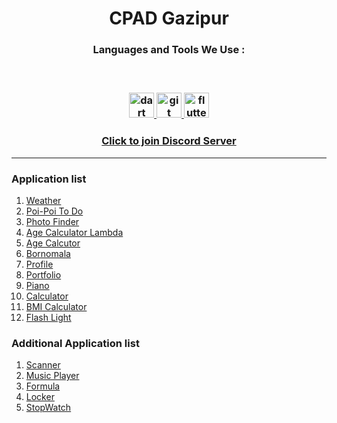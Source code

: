 <h1 align="center">
  CPAD Gazipur
</h1>

  
<h3 align="center">Languages and Tools We Use :<h3>

<br>
  
<p align="center"> 
  <a href="https://dart.dev" target="_blank" rel="noreferrer"> 
    <img src="https://www.vectorlogo.zone/logos/dartlang/dartlang-icon.svg" alt="dart" width="40" height="40"/> 
  </a> 
    <a href="https://git-scm.com/" target="_blank" rel="noreferrer">
    <img src="https://www.vectorlogo.zone/logos/git-scm/git-scm-icon.svg" alt="git" width="40" height="40"/>
  </a>
  <a href="https://flutter.dev" target="_blank" rel="noreferrer"> 
    <img src="https://www.vectorlogo.zone/logos/flutterio/flutterio-icon.svg" alt="flutter" width="40" height="40"/> 
  </a> 
</p>


<h3 align="center">
  <a href="https://discord.gg/KBmDrwJKRq" target="_blank">Click to join Discord Server</a>
</h3>
  
<hr>
  
<h3> Application list </h3>

<ol>
  <li>
    <a href="https://github.com/CPAD-Gazipur/Weather" target="_blank">Weather</a>
  </li>
    <li>
    <a href="https://github.com/CPAD-Gazipur/Poi-Poi-ToDo" target="_blank">Poi-Poi To Do</a>
  </li>
  <li>
    <a href="https://github.com/CPAD-Gazipur/Photo-Finder" target="_blank">Photo Finder</a>
  </li>
    <li>
    <a href="https://github.com/CPAD-Gazipur/Age-Calculator-Lambda" target="_blank">Age Calculator Lambda</a>
  </li>
  <li>
    <a href="https://github.com/CPAD-Gazipur/Age-Calculator" target="_blank">Age Calcutor</a>
  </li>
    <li>
    <a href="https://github.com/CPAD-Gazipur/Bornomala" target="_blank">Bornomala</a>
  </li>
  <li>
    <a href="https://github.com/CPAD-Gazipur/Profile" target="_blank">Profile</a>
  </li>
    <li>
    <a href="https://github.com/CPAD-Gazipur/Portfolio" target="_blank">Portfolio</a>
  </li>
  <li>
    <a href="https://github.com/CPAD-Gazipur/Piano" target="_blank">Piano</a>
  </li>
  <li>
    <a href="https://github.com/CPAD-Gazipur/Calculator" target="_blank">Calculator</a>
  </li>
    <li>
    <a href="https://github.com/CPAD-Gazipur/bmi_calculator_flutter" target="_blank">BMI Calculator</a>
  </li>
    <li>
    <a href="https://github.com/CPAD-Gazipur/Flash-Light" target="_blank">Flash Light</a>
  </li>
</ol>
  
  
<h3>Additional Application list </h3>

<ol>
  <li>
    <a href="https://github.com/CPAD-Gazipur/Scanner" target="_blank">Scanner</a>
  </li>
  <li>
    <a href="https://github.com/CPAD-Gazipur/Music-Player" target="_blank">Music Player</a>
  </li>
  <li>
    <a href="https://github.com/CPAD-Gazipur/Formula" target="_blank">Formula</a>
  </li>
  </li>
  <li>
    <a href="https://github.com/CPAD-Gazipur/Locker" target="_blank">Locker</a>
  </li>
  <li>
    <a href="https://github.com/CPAD-Gazipur/Stopwatch" target="_blank">StopWatch</a>
  </li>
</ol>
   


